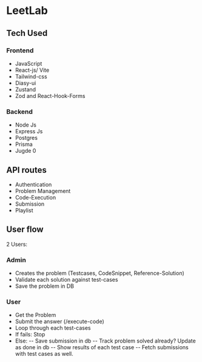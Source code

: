 # LeetLab 
## Tech Used
### Frontend
- JavaScript
- React-js/ Vite
- Tailwind-css
- Diasy-ui
- Zustand
- Zod and React-Hook-Forms

### Backend
- Node Js
- Express Js
- Postgres
- Prisma
- Jugde 0

## API routes
- Authentication
- Problem Management
- Code-Execution
- Submission
- Playlist

## User flow
2 Users:
### Admin
- Creates the problem
(Testcases, CodeSnippet, Reference-Solution)
- Validate each solution against test-cases
- Save the problem in DB

### User
- Get the Problem
- Submit the answer 
(/execute-code)
- Loop through each test-cases
- If fails: Stop
- Else: 
-- Save submission in db
-- Track problem solved already? Update as done in db
-- Show results of each test case
-- Fetch submissions with test cases as well.